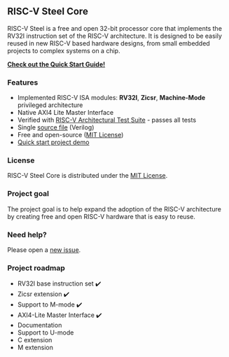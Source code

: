 ## RISC-V Steel Core

RISC-V Steel is a free and open 32-bit processor core that implements the RV32I instruction set of the RISC-V architecture. It is designed to be easily reused in new RISC-V based hardware designs, from small embedded projects to complex systems on a chip.

[**Check out the Quick Start Guide!**](https://riscv-steel.github.io/riscv-steel-core/quick-start-guide/)

### Features

- Implemented RISC-V ISA modules: **RV32I**, **Zicsr**, **Machine-Mode** privileged architecture
- Native AXI4 Lite Master Interface
- Verified with [RISC-V Architectural Test Suite](https://github.com/riscv-non-isa/riscv-arch-test) - passes all tests
- Single [source file](../riscv-steel-core.v) (Verilog)
- Free and open-source ([MIT License](../LICENSE))
- [Quick start project demo](https://riscv-steel.github.io/riscv-steel-core/getting-started/)

### License

RISC-V Steel Core is distributed under the [MIT License](../LICENSE).

### Project goal

The project goal is to help expand the adoption of the RISC-V architecture by creating free and open RISC-V hardware that is easy to reuse.

### Need help?

Please open a [new issue](https://github.com/riscv-steel/riscv-steel-core/issues).

### Project roadmap

- RV32I base instruction set ✔️
- Zicsr extension ✔️
- Support to M-mode ✔️
- AXI4-Lite Master Interface ✔️
- Documentation
- Support to U-mode
- C extension
- M extension
